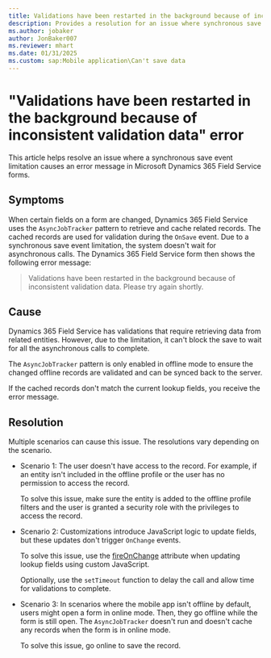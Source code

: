 ```yaml
---
title: Validations have been restarted in the background because of inconsistent validation data error
description: Provides a resolution for an issue where synchronous save event limitation causes an error message in Dynamics 365 Field Service forms.
ms.author: jobaker
author: JonBaker007
ms.reviewer: mhart
ms.date: 01/31/2025
ms.custom: sap:Mobile application\Can't save data
---
```

# "Validations have been restarted in the background because of inconsistent validation data" error

This article helps resolve an issue where a synchronous save event limitation causes an error message in Microsoft Dynamics 365 Field Service forms.

## Symptoms

When certain fields on a form are changed, Dynamics 365 Field Service uses the `AsyncJobTracker` pattern to retrieve and cache related records. The cached records are used for validation during the `OnSave` event. Due to a synchronous save event limitation, the system doesn't wait for asynchronous calls. The Dynamics 365 Field Service form then shows the following error message:

> Validations have been restarted in the background because of inconsistent validation data. Please try again shortly.

## Cause

Dynamics 365 Field Service has validations that require retrieving data from related entities. However, due to the limitation, it can't block the save to wait for all the asynchronous calls to complete.

The `AsyncJobTracker` pattern is only enabled in offline mode to ensure the changed offline records are validated and can be synced back to the server.

If the cached records don't match the current lookup fields, you receive the error message.

## Resolution

Multiple scenarios can cause this issue. The resolutions vary depending on the scenario.

- Scenario 1: The user doesn't have access to the record. For example, if an entity isn't included in the offline profile or the user has no permission to access the record.

  To solve this issue, make sure the entity is added to the offline profile filters and the user is granted a security role with the privileges to access the record.

- Scenario 2: Customizations introduce JavaScript logic to update fields, but these updates don't trigger `OnChange` events.

  To solve this issue, use the [fireOnChange](/powerapps/developer/model-driven-apps/clientapi/reference/attributes/fireonchange) attribute when updating lookup fields using custom JavaScript.

  Optionally, use the `setTimeout` function to delay the call and allow time for validations to complete.

- Scenario 3: In scenarios where the mobile app isn't offline by default, users might open a form in online mode. Then, they go offline while the form is still open. The `AsyncJobTracker` doesn't run and doesn't cache any records when the form is in online mode.

  To solve this issue, go online to save the record.
